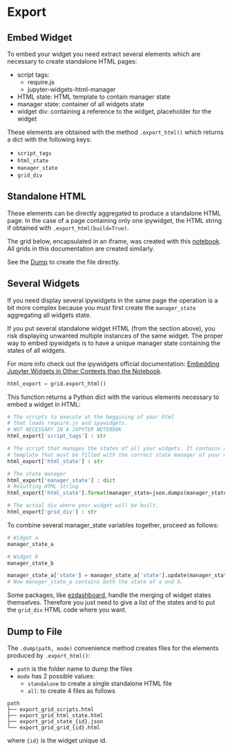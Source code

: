 # Export

## Embed Widget

To embed your widget you need extract several elements which are necessary
to create standalone HTML pages:

- script tags:
  - require.js
  - jupyter-widgets-html-manager
- HTML state: HTML template to contain manager state
- manager state: container of all widgets state
- widget div: containing a reference to the widget, placeholder for the widget

These elements are obtained with the method `.export_html()` which returns
a dict with the following keys:

- `script_tags`
- `html_state`
- `manager_state`
- `grid_div`

## Standalone HTML

These elements can be directly aggregated to produce a standalone HTML page.
In the case of a page containing only one ipywidget, the HTML string if obtained
with `.export_html(build=True)`.

The grid below, encapsulated in an iframe, was created with this [notebook](TBD).
All grids in this documentation are created similarly.


See the [Dump](section) to create the file directly.

## Several Widgets

If you need display several ipywidgets in the same page the operation is a bit
more complex because you must first create the `manager_state` aggregating all
widgets state.

If you put several standalone widget HTML (from the section above), you risk
displaying unwanted multiple instances of the same widget. The proper way to
embed ipywidgets is to have a unique manager state containing the states of all widgets.

For more info check out the ipywidgets official documentation:
[Embedding Jupyter Widgets in Other Contexts than the Notebook](https://ipywidgets.readthedocs.io/en/latest/embedding.html).

```python
html_export = grid.export_html()
```

This function returns a Python dict with the various elements necessary to embed
a widget in HTML:

```python {13}
# The scripts to execute at the beggining of your html
# that loads require.js and ipywidgets.
# NOT NECESSARY IN A JUPYTER NOTEBOOK
html_export['script_tags'] : str

# The script that manages the states of all your widgets. It contains a
# template that must be filled with the correct state manager of your widgets.
html_export['html_state'] : str

# The state manager
html_export['manager_state'] : dict
# Resulting HTML string
html_export['html_state'].format(manager_state=json.dumps(manager_state))

# The actual div where your widget will be built.
html_export['grid_div'] : str
```

To combine several manager_state variables together, proceed as follows:

```python
# Widget a
manager_state_a

# Widget b
manager_state_b

manager_state_a['state'] = manager_state_a['state'].update(manager_state_b['state'])
# Now manager_state_a contains both the state of a and b.
```

Some packages, like [ezdashboard](https://gitlab.com/oscar6echo/ezdashboard), handle the merging of widget states themselves.
Therefore you just need to give a list of the states and to put the `grid_div` HTML code where you want.

## Dump to File

The `.dump(path, mode)` convenience method creates files for the elements produced by `.export_html()`:

- `path` is the folder name to dump the files
- `mode` has 2 possible values:
  - `standalone` to create a single standalone HTML file
  - `all`: to create 4 files as follows

```
path
├── export_grid_scripts.html
├── export_grid_html_state.html
├── export_grid_state_{id}.json
└── export_grid_grid_{id}.html
```

where `{id}` is the widget unique id.

